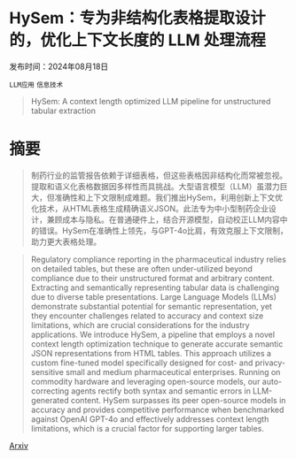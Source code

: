 # HySem：专为非结构化表格提取设计的，优化上下文长度的 LLM 处理流程

发布时间：2024年08月18日

`LLM应用` `信息技术`

> HySem: A context length optimized LLM pipeline for unstructured tabular extraction

# 摘要

> 制药行业的监管报告依赖于详细表格，但这些表格因非结构化而常被忽视。提取和语义化表格数据因多样性而具挑战。大型语言模型（LLM）虽潜力巨大，但准确性和上下文限制成难题。我们推出HySem，利用创新上下文优化技术，从HTML表格生成精确语义JSON。此法专为中小型制药企业设计，兼顾成本与隐私。在普通硬件上，结合开源模型，自动校正LLM内容中的错误。HySem在准确性上领先，与GPT-4o比肩，有效克服上下文限制，助力更大表格处理。

> Regulatory compliance reporting in the pharmaceutical industry relies on detailed tables, but these are often under-utilized beyond compliance due to their unstructured format and arbitrary content. Extracting and semantically representing tabular data is challenging due to diverse table presentations. Large Language Models (LLMs) demonstrate substantial potential for semantic representation, yet they encounter challenges related to accuracy and context size limitations, which are crucial considerations for the industry applications. We introduce HySem, a pipeline that employs a novel context length optimization technique to generate accurate semantic JSON representations from HTML tables. This approach utilizes a custom fine-tuned model specifically designed for cost- and privacy-sensitive small and medium pharmaceutical enterprises. Running on commodity hardware and leveraging open-source models, our auto-correcting agents rectify both syntax and semantic errors in LLM-generated content. HySem surpasses its peer open-source models in accuracy and provides competitive performance when benchmarked against OpenAI GPT-4o and effectively addresses context length limitations, which is a crucial factor for supporting larger tables.

[Arxiv](https://arxiv.org/abs/2408.09434)